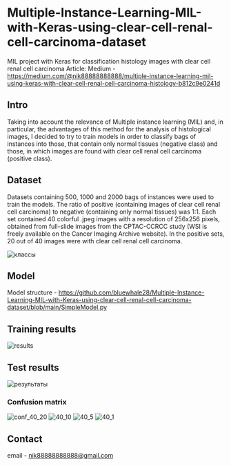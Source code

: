 # Multiple-Instance-Learning-MIL-with-Keras-using-clear-cell-renal-cell-carcinoma-dataset
MIL project with Keras for classification histology images with clear cell renal cell carcinoma
Article: 
Medium - https://medium.com/@nik88888888888/multiple-instance-learning-mil-using-keras-with-clear-cell-renal-cell-carcinoma-histology-b812c9e0241d

## Intro
Taking into account the relevance of Multiple instance learning (MIL) and, in particular, the advantages of this method for the analysis of histological images, I decided to try to train models in order to classify bags of instances into those, that contain only normal tissues (negative class) and those, in which images are found with clear cell renal cell carcinoma (positive class).
## Dataset
Datasets containing 500, 1000 and 2000 bags of instances were used to train the models. The ratio of positive (containing images of clear cell renal cell carcinoma) to negative (containing only normal tissues) was 1:1. Each set contained 40 colorful .jpeg images with a resolution of 256x256 pixels, obtained from full-slide images from the CPTAC-CCRCC study (WSI is freely available on the Cancer Imaging Archive website). In the positive sets, 20 out of 40 images were with clear cell renal cell carcinoma.

![классы](https://user-images.githubusercontent.com/55003096/198854348-d0e164e8-abef-4a0d-bd29-6e65db78f697.png)

## Model
Model structure - https://github.com/bluewhale28/Multiple-Instance-Learning-MIL-with-Keras-using-clear-cell-renal-cell-carcinoma-dataset/blob/main/SimpleModel.py

## Training results
![results](https://user-images.githubusercontent.com/55003096/198854324-6f820e7a-1fae-4a6a-b588-60802edd772d.png)
## Test results
![результаты](https://user-images.githubusercontent.com/55003096/198854336-e46e6291-4665-4855-be61-c099b0662b55.png)
### Confusion matrix
![conf_40_20](https://user-images.githubusercontent.com/55003096/198854373-98c7c2d2-813b-4158-9add-8ae07945228e.png)
![40_10](https://user-images.githubusercontent.com/55003096/198854376-a302583d-19eb-4908-b923-e38533daec22.png)
![40_5](https://user-images.githubusercontent.com/55003096/198854389-dcf7686d-05fb-45ea-bd9a-3c9a41608690.png)
![40_1](https://user-images.githubusercontent.com/55003096/198854392-8111b5f3-a7b5-4190-ba02-3c328a2f5ead.png)

## Contact
email - nik88888888888@gmail.com
